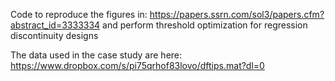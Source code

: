 Code to reproduce the figures in:
https://papers.ssrn.com/sol3/papers.cfm?abstract_id=3333334
and perform threshold optimization for regression discontinuity designs

The data used in the case study are here: https://www.dropbox.com/s/pi75qrhof83lovo/dftips.mat?dl=0
